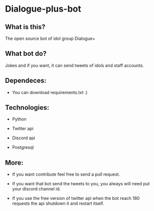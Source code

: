 # Dialogue-plus-bot

## What is this?

The open source bot of idol group Dialogue+

## What bot do?

Jokes and if you want, it can send tweets of idols and staff accounts. 

## Dependeces:

* You can download requirements.txt :)

## Technologies:

* Python

* Twitter api

* Discord api

* Postgresql

## More:

* If you want contribute feel free to send a pull request.

* If you want that bot send the tweets to you, you always will need put your discord channel id.

* If you use the free version of twitter api when the bot reach 180 requests the api shutdown it and restart itself.

